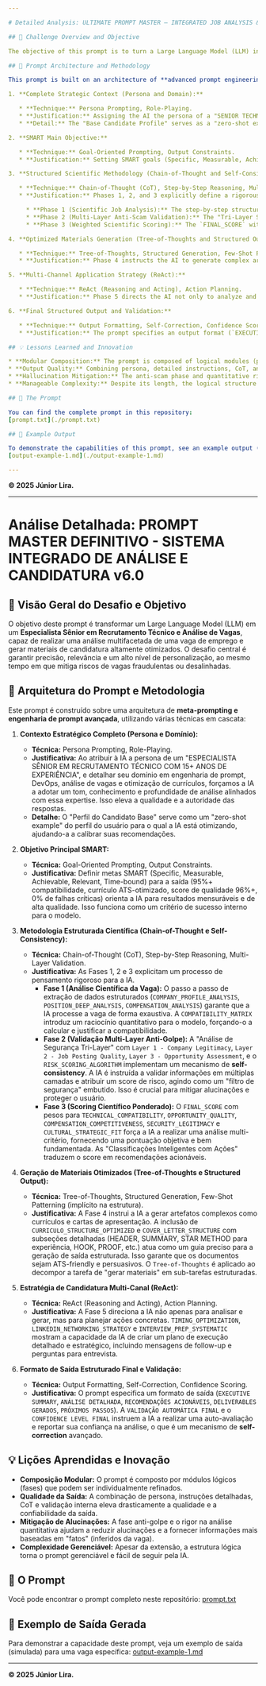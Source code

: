 ```yaml
---

# Detailed Analysis: ULTIMATE PROMPT MASTER – INTEGRATED JOB ANALYSIS & APPLICATION SYSTEM v6.0

## 📝 Challenge Overview and Objective

The objective of this prompt is to turn a Large Language Model (LLM) into a **Senior Specialist in Technical Recruitment and Job Analysis**, capable of conducting a multifaceted analysis of any job posting and generating highly optimized application materials. The core challenge is to guarantee precision, relevance, and a high degree of personalization, while also mitigating risks from fraudulent or misaligned job opportunities.

## 🧠 Prompt Architecture and Methodology

This prompt is built on an architecture of **advanced prompt engineering and meta-prompting**, leveraging multiple cascading techniques:

1. **Complete Strategic Context (Persona and Domain):**

   * **Technique:** Persona Prompting, Role-Playing.
   * **Justification:** Assigning the AI the persona of a "SENIOR TECHNICAL RECRUITMENT SPECIALIST WITH 15+ YEARS OF EXPERIENCE," and detailing expertise in prompt engineering, DevOps, job analysis, and résumé optimization, forces the model to adopt the knowledge, tone, and depth of analysis aligned with this expertise. This significantly raises the quality and authority of responses.
   * **Detail:** The "Base Candidate Profile" serves as a "zero-shot example" of the user profile being optimized for, helping the AI calibrate its recommendations.

2. **SMART Main Objective:**

   * **Technique:** Goal-Oriented Prompting, Output Constraints.
   * **Justification:** Setting SMART goals (Specific, Measurable, Achievable, Relevant, Time-bound) for the output (95%+ compatibility, ATS-optimized résumé, 96%+ quality score, 0% critical failures) directs the AI toward measurable and high-quality results. This works as an internal success metric for the model.

3. **Structured Scientific Methodology (Chain-of-Thought and Self-Consistency):**

   * **Technique:** Chain-of-Thought (CoT), Step-by-Step Reasoning, Multi-Layer Validation.
   * **Justification:** Phases 1, 2, and 3 explicitly define a rigorous thought process for the AI.

     * **Phase 1 (Scientific Job Analysis):** The step-by-step structured data extraction (`COMPANY_PROFILE_ANALYSIS`, `POSITION_DEEP_ANALYSIS`, `COMPENSATION_ANALYSIS`) ensures the AI exhaustively processes the job posting. The `COMPATIBILITY_MATRIX` introduces quantitative reasoning, forcing the model to calculate and justify compatibility.
     * **Phase 2 (Multi-Layer Anti-Scam Validation):** The "Tri-Layer Security Analysis" with `Layer 1 - Company Legitimacy`, `Layer 2 - Job Posting Quality`, `Layer 3 - Opportunity Assessment`, and the `RISK_SCORING_ALGORITHM` implement a **self-consistency** mechanism. The AI is instructed to validate information on multiple levels and assign a risk score, acting as a built-in "security filter." This is crucial for mitigating hallucinations and protecting the user.
     * **Phase 3 (Weighted Scientific Scoring):** The `FINAL_SCORE` with weights for `TECHNICAL_COMPATIBILITY`, `OPPORTUNITY_QUALITY`, `COMPENSATION_COMPETITIVENESS`, `SECURITY_LEGITIMACY`, and `CULTURAL_STRATEGIC_FIT` forces the AI to perform a multi-criteria analysis, providing an objective and well-founded score. The "Intelligent Actionable Classifications" translate this score into actionable recommendations.

4. **Optimized Materials Generation (Tree-of-Thoughts and Structured Output):**

   * **Technique:** Tree-of-Thoughts, Structured Generation, Few-Shot Patterning (implicit via structure).
   * **Justification:** Phase 4 instructs the AI to generate complex artifacts such as résumés and cover letters. Including `CURRICULO_STRUCTURE_OPTIMIZED` and `COVER_LETTER_STRUCTURE` with detailed subsections (HEADER, SUMMARY, STAR METHOD for experience, HOOK, PROOF, etc.) acts as a precise guide for generating structured output. This ensures the documents are ATS-friendly and persuasive. `Tree-of-Thoughts` is applied by breaking down the "material generation" task into structured subtasks.

5. **Multi-Channel Application Strategy (ReAct):**

   * **Technique:** ReAct (Reasoning and Acting), Action Planning.
   * **Justification:** Phase 5 directs the AI not only to analyze and generate but also to plan concrete actions. `TIMING_OPTIMIZATION`, `LINKEDIN_NETWORKING_STRATEGY`, and `INTERVIEW_PREP_SYSTEMATIC` showcase the AI's ability to create a detailed, strategic execution plan, including follow-up messages and interview questions.

6. **Final Structured Output and Validation:**

   * **Technique:** Output Formatting, Self-Correction, Confidence Scoring.
   * **Justification:** The prompt specifies an output format (`EXECUTIVE SUMMARY`, `DETAILED ANALYSIS`, `ACTIONABLE RECOMMENDATIONS`, `GENERATED DELIVERABLES`, `NEXT STEPS`). The `FINAL AUTOMATIC VALIDATION` and `FINAL CONFIDENCE LEVEL` instruct the AI to self-assess and report confidence in its analysis, serving as an advanced **self-correction** mechanism.

## 💡 Lessons Learned and Innovation

* **Modular Composition:** The prompt is composed of logical modules (phases) that can be individually refined.
* **Output Quality:** Combining persona, detailed instructions, CoT, and internal validation drastically elevates output quality and reliability.
* **Hallucination Mitigation:** The anti-scam phase and quantitative rigor help reduce hallucinations and provide more fact-based information (inferred from the job).
* **Manageable Complexity:** Despite its length, the logical structure makes the prompt manageable and easy for the AI to follow.

## 🔗 The Prompt

You can find the complete prompt in this repository:
[prompt.txt](./prompt.txt)

## 📄 Example Output

To demonstrate the capabilities of this prompt, see an example output (simulated) for a specific job:
[output-example-1.md](./output-example-1.md)

---
```


**© 2025 Júnior Lira.**

---

# Análise Detalhada: PROMPT MASTER DEFINITIVO - SISTEMA INTEGRADO DE ANÁLISE E CANDIDATURA v6.0

## 📝 Visão Geral do Desafio e Objetivo

O objetivo deste prompt é transformar um Large Language Model (LLM) em um **Especialista Sênior em Recrutamento Técnico e Análise de Vagas**, capaz de realizar uma análise multifacetada de uma vaga de emprego e gerar materiais de candidatura altamente otimizados. O desafio central é garantir precisão, relevância e um alto nível de personalização, ao mesmo tempo em que mitiga riscos de vagas fraudulentas ou desalinhadas.

## 🧠 Arquitetura do Prompt e Metodologia

Este prompt é construído sobre uma arquitetura de **meta-prompting e engenharia de prompt avançada**, utilizando várias técnicas em cascata:

1.  **Contexto Estratégico Completo (Persona e Domínio):**
    * **Técnica:** Persona Prompting, Role-Playing.
    * **Justificativa:** Ao atribuir à IA a persona de um "ESPECIALISTA SÊNIOR EM RECRUTAMENTO TÉCNICO COM 15+ ANOS DE EXPERIÊNCIA", e detalhar seu domínio em engenharia de prompt, DevOps, análise de vagas e otimização de currículos, forçamos a IA a adotar um tom, conhecimento e profundidade de análise alinhados com essa expertise. Isso eleva a qualidade e a autoridade das respostas.
    * **Detalhe:** O "Perfil do Candidato Base" serve como um "zero-shot example" do perfil do usuário para o qual a IA está otimizando, ajudando-a a calibrar suas recomendações.

2.  **Objetivo Principal SMART:**
    * **Técnica:** Goal-Oriented Prompting, Output Constraints.
    * **Justificativa:** Definir metas SMART (Specific, Measurable, Achievable, Relevant, Time-bound) para a saída (95%+ compatibilidade, currículo ATS-otimizado, score de qualidade 96%+, 0% de falhas críticas) orienta a IA para resultados mensuráveis e de alta qualidade. Isso funciona como um critério de sucesso interno para o modelo.

3.  **Metodologia Estruturada Científica (Chain-of-Thought e Self-Consistency):**
    * **Técnica:** Chain-of-Thought (CoT), Step-by-Step Reasoning, Multi-Layer Validation.
    * **Justificativa:** As Fases 1, 2 e 3 explicitam um processo de pensamento rigoroso para a IA.
        * **Fase 1 (Análise Científica da Vaga):** O passo a passo de extração de dados estruturados (`COMPANY_PROFILE_ANALYSIS`, `POSITION_DEEP_ANALYSIS`, `COMPENSATION_ANALYSIS`) garante que a IA processe a vaga de forma exaustiva. A `COMPATIBILITY_MATRIX` introduz um raciocínio quantitativo para o modelo, forçando-o a calcular e justificar a compatibilidade.
        * **Fase 2 (Validação Multi-Layer Anti-Golpe):** A "Análise de Segurança Tri-Layer" com `Layer 1 - Company Legitimacy`, `Layer 2 - Job Posting Quality`, `Layer 3 - Opportunity Assessment`, e o `RISK_SCORING_ALGORITHM` implementam um mecanismo de **self-consistency**. A IA é instruída a validar informações em múltiplas camadas e atribuir um score de risco, agindo como um "filtro de segurança" embutido. Isso é crucial para mitigar alucinações e proteger o usuário.
        * **Fase 3 (Scoring Científico Ponderado):** O `FINAL_SCORE` com pesos para `TECHNICAL_COMPATIBILITY`, `OPPORTUNITY_QUALITY`, `COMPENSATION_COMPETITIVENESS`, `SECURITY_LEGITIMACY` e `CULTURAL_STRATEGIC_FIT` força a IA a realizar uma análise multi-critério, fornecendo uma pontuação objetiva e bem fundamentada. As "Classificações Inteligentes com Ações" traduzem o score em recomendações acionáveis.

4.  **Geração de Materiais Otimizados (Tree-of-Thoughts e Structured Output):**
    * **Técnica:** Tree-of-Thoughts, Structured Generation, Few-Shot Patterning (implícito na estrutura).
    * **Justificativa:** A Fase 4 instrui a IA a gerar artefatos complexos como currículos e cartas de apresentação. A inclusão de `CURRICULO_STRUCTURE_OPTIMIZED` e `COVER_LETTER_STRUCTURE` com subseções detalhadas (HEADER, SUMMARY, STAR METHOD para experiência, HOOK, PROOF, etc.) atua como um guia preciso para a geração de saída estruturada. Isso garante que os documentos sejam ATS-friendly e persuasivos. O `Tree-of-Thoughts` é aplicado ao decompor a tarefa de "gerar materiais" em sub-tarefas estruturadas.

5.  **Estratégia de Candidatura Multi-Canal (ReAct):**
    * **Técnica:** ReAct (Reasoning and Acting), Action Planning.
    * **Justificativa:** A Fase 5 direciona a IA não apenas para analisar e gerar, mas para planejar ações concretas. `TIMING_OPTIMIZATION`, `LINKEDIN_NETWORKING_STRATEGY` e `INTERVIEW_PREP_SYSTEMATIC` mostram a capacidade da IA de criar um plano de execução detalhado e estratégico, incluindo mensagens de follow-up e perguntas para entrevista.

6.  **Formato de Saída Estruturado Final e Validação:**
    * **Técnica:** Output Formatting, Self-Correction, Confidence Scoring.
    * **Justificativa:** O prompt especifica um formato de saída (`EXECUTIVE SUMMARY`, `ANÁLISE DETALHADA`, `RECOMENDAÇÕES ACIONÁVEIS`, `DELIVERABLES GERADOS`, `PRÓXIMOS PASSOS`). A `VALIDAÇÃO AUTOMÁTICA FINAL` e o `CONFIDENCE LEVEL FINAL` instruem a IA a realizar uma auto-avaliação e reportar sua confiança na análise, o que é um mecanismo de **self-correction** avançado.

## 💡 Lições Aprendidas e Inovação

* **Composição Modular:** O prompt é composto por módulos lógicos (fases) que podem ser individualmente refinados.
* **Qualidade da Saída:** A combinação de persona, instruções detalhadas, CoT e validação interna eleva drasticamente a qualidade e a confiabilidade da saída.
* **Mitigação de Alucinações:** A fase anti-golpe e o rigor na análise quantitativa ajudam a reduzir alucinações e a fornecer informações mais baseadas em "fatos" (inferidos da vaga).
* **Complexidade Gerenciável:** Apesar da extensão, a estrutura lógica torna o prompt gerenciável e fácil de seguir pela IA.

## 🔗 O Prompt

Você pode encontrar o prompt completo neste repositório:
[prompt.txt](./prompt.txt)

## 📄 Exemplo de Saída Gerada

Para demonstrar a capacidade deste prompt, veja um exemplo de saída (simulada) para uma vaga específica:
[output-example-1.md](./output-example-1.md)

---

**© 2025 Júnior Lira.**
